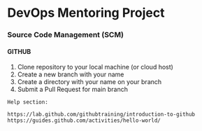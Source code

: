 # DevOps Mentoring Project

### Source Code Management (SCM)

#### GITHUB

1. Clone repository to your local machine (or cloud host)
2. Create a new branch with your name
3. Create a directory with your name on your branch
4. Submit a Pull Request for main branch

```
Help section:

https://lab.github.com/githubtraining/introduction-to-github
https://guides.github.com/activities/hello-world/
```
